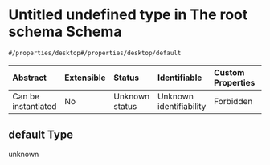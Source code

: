 # Untitled undefined type in The root schema Schema

```txt
#/properties/desktop#/properties/desktop/default
```



| Abstract            | Extensible | Status         | Identifiable            | Custom Properties | Additional Properties | Access Restrictions | Defined In                                                                                |
| :------------------ | :--------- | :------------- | :---------------------- | :---------------- | :-------------------- | :------------------ | :---------------------------------------------------------------------------------------- |
| Can be instantiated | No         | Unknown status | Unknown identifiability | Forbidden         | Allowed               | none                | [configuration.schema.json*](../schemas/configuration.schema.json "open original schema") |

## default Type

unknown
